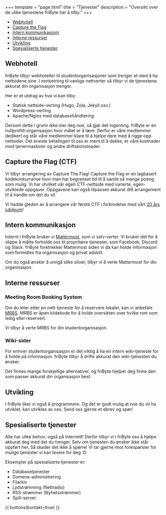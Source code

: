 +++
template = "page.html"
title = "Tjenester"
description = "Oversikt over de ulike tjenestene friByte har å tilby." 
+++

- [Webhotell](#webhotell)
- [Capture the Flag](#capture-the-flag-ctf)
- [Intern kommunikasjon)](#intern-kommunikasjon)
- [Interne ressurser](#interne-ressurser)
- [Utvikling](#utvikling)
- [Spesialiserte tjenester](#spesialiserte-tjenester)

## Webhotell

friByte tilbyr webhoteller til studentorganisasjoner som trenger et sted å ha
nettsidene sine. I motsetning til vanlige nettverter så tilbyr vi de tjenestene
akkurat din organisasjon trenger.

Her er et utdrag av hva vi kan tilby:

- Statisk nettside-verting (Hugo, Zola, Jekyll osv.)
- Wordpress-verting
- Apache/Nginx med databasehåndtering

Dersom dette i grunn ikke sier deg noe, så gjør det ingenting. friByte er en 
nullprofitt-organisasjon hvor målet er å lære. Derfor er våre medlemmer dedikert
og står våre medlemmer klare til å hjelpe dere med å rigge opp nettsider. 
Det eneste betalingen til oss er ment til å dekke, er våre kostnader med 
tjenermaskiner og andre driftskonstnader.

## Capture the Flag (CTF)

Vi tilbyr arrangering av Capture The Flag! Capture the Flag er en lagbasert 
kodekonkurranse hvor man har begrenset tid til å samle så mange poeng som mulig. 
Vi har utvilket vår egen CTF-nettside med varierte, egen-utviklede oppgaver. 
Oppgavene kan også tilpasses akkurat ditt arrangement til å handle om det du vil.

Vi hadde gleden av å arrangere vår første CTF i forbindelse med vårt
[20 års jubileum](/nyheter/jubileum-ctf/)!

## Intern kommunikasjon

Internt i friByte bruker vi [Mattermost](https://mattermost.com), som vi
selv-verter. Vi bruker det for å slippe å måtte forholde oss til propritære tjenester,
som Facebook, Discord og Slack. friByte foretrekker Mattermost siden vi da kan
holde informasjon som formidles fra organisasjon og privat adskilt.

Om du også ønsker å unngå slike siloer, tilbyr vi å verte Mattermost for din organisasjon.

## Interne ressurser

### Meeting Room Booking System

Om du leter etter en nett-tjeneste for å reservere lokaler, kan vi anbefale 
[MRBS](https://sourceforge.net/projects/mrbs/). MRBS er åpen kildekode for å 
holde oversikten over hvilke rom som ledig eller reservert. 

Vi tilbyr å verte MRBS for din studentorganisasjon. 

### Wiki-sider

For enhver studentorganisasjon er det viktig å ha en intern wiki-tjeneste for å
holde på informasjon. friByte tilbyr å drifte akkurat den wiki-tjenesten du ønsker.

Det finnes mange forskjellige alternativer, og friByte hjelper deg finne den som 
passer akkurat din organisasjon best.

## Utvikling

I friByte liker vi også å programmere. Og det er godt mulig at noe du vil ha utviklet,
kan utvikles av oss. Send oss gjerne et ebrev og spør!

## Spesialiserte tjenester

Alle har ulike behov; også på internett! Derfor tilbyr vi i friByte oss å hjelpe
akkurat deg med det du trenger. Selv om tjenesten du ønsker ikke står oppført her,
Så skader det ikke å spørre! Vi tar gjerne imot forespørsler for mulige tjenester
vi kan levere for deg :D

Eksempler på spesialiserte tjenester er:

- Databasetjenester
- Domene-administrering
- Filarkiv
- Lydstrømming (Nettradio)
- RSS-strømmer (Nyhetsstrømmer)
- Spill-server

{{ buttons(kontakt=true) }}
